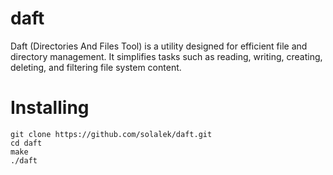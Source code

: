 # daft
Daft (Directories And Files Tool) is a utility designed for efficient file and directory management. It simplifies tasks such as reading, writing, creating, deleting, and filtering file system content.

# Installing

```
git clone https://github.com/solalek/daft.git
cd daft
make
./daft 
```

